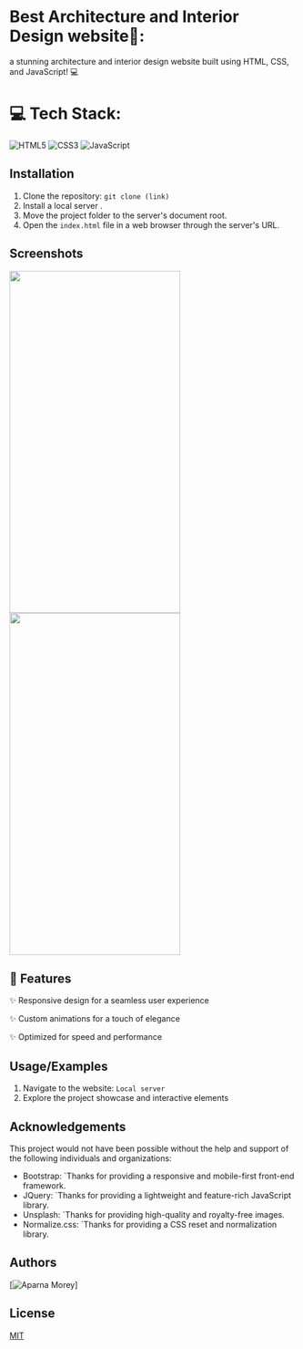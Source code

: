 
# Best Architecture and Interior Design website🚀:

a stunning architecture and interior design website built using HTML, CSS, and JavaScript! 💻 


# 💻 Tech Stack:
![HTML5](https://img.shields.io/badge/html5-%23E34F26.svg?style=plastic&logo=html5&logoColor=white)
![CSS3](https://img.shields.io/badge/css3-%231572B6.svg?style=plastic&logo=css3&logoColor=white) ![JavaScript](https://img.shields.io/badge/javascript-%23323330.svg?style=plastic&logo=javascript&logoColor=%23F7DF1E)


## Installation

1. Clone the repository: `git clone (link)`
2. Install a local server .
3. Move the project folder to the server's document root.
4. Open the `index.html` file in a web browser through the server's URL.
    
## Screenshots

<img src="https://github.com/user-attachments/assets/e9156e79-f35e-4aee-8cbc-0d490407e3ce" width=300 height=600 >
<img src="https://github.com/user-attachments/assets/9d398859-f03d-4b06-af2d-cbe36cdc6c39" width=300 height=600>


## 🌟 Features



✨ Responsive design for a seamless user experience

✨ Custom animations for a touch of elegance

✨ Optimized for speed and performance


## Usage/Examples

1. Navigate to the website: `Local server`
2. Explore the project showcase and interactive elements


## Acknowledgements

This project would not have been possible without the help and support of the following individuals and organizations:

* Bootstrap: `Thanks for providing a responsive and mobile-first front-end framework.
* JQuery: `Thanks for providing a lightweight and feature-rich JavaScript library.
* Unsplash: `Thanks for providing high-quality and royalty-free images.
* Normalize.css: `Thanks for providing a CSS reset and normalization library.


## Authors

[![Aparna Morey](https://img.shields.io/badge/aparna_morey-000000?style=for-the-badge)]


## License

[MIT](https://choosealicense.com/licenses/mit/)

